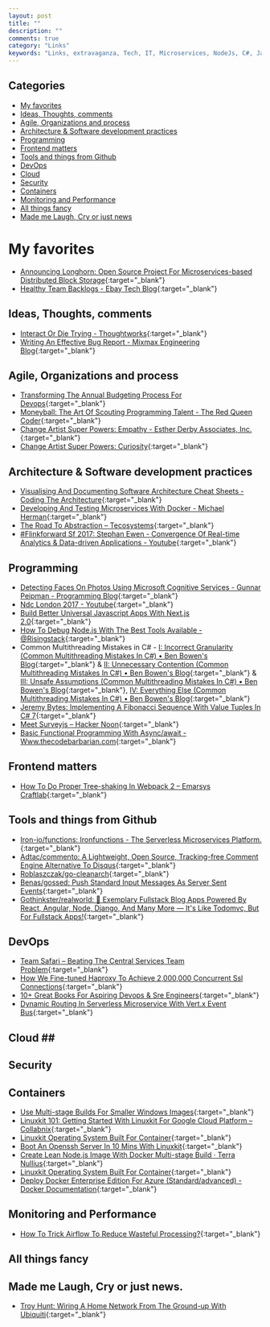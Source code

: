 ```yaml
---
layout: post
title: ""
description: ""
comments: true
category: "Links"
keywords: "Links, extravaganza, Tech, IT, Microservices, NodeJs, C#, Javascript, Solution architecture"
---
```


## Categories ##
* [My favorites](#favorites)
* [Ideas, Thoughts, comments](#ideas)
* [Agile, Organizations and process](#agile)
* [Architecture & Software development practices](#development)
* [Programming](#net)
* [Frontend matters](#web)
* [Tools and things from Github](#tools)
* [DevOps](#devops)
* [Cloud](#cloud)
* [Security](#security)
* [Containers](#containers)
* [Monitoring and Performance](#monitoring)
* [All things fancy](#buzz)
* [Made me Laugh, Cry or just news](#news)

# My favorites<a name="favorites"></a> #
* [Announcing Longhorn: Open Source Project For Microservices-based Distributed Block Storage](http://rancher.com/microservices-block-storage/){:target="_blank"}
* [Healthy Team Backlogs - Ebay Tech Blog](http://www.ebaytechblog.com/2017/03/30/healthy-team-backlogs/){:target="_blank"}

## Ideas, Thoughts, comments <a name="ideas"></a> ##
* [Interact Or Die Trying - Thoughtworks](https://www.thoughtworks.com/insights/blog/interact-or-die-trying){:target="_blank"}
* [Writing An Effective Bug Report - Mixmax Engineering Blog](https://mixmax.com/blog/writing-an-effective-bug-report){:target="_blank"}

## Agile, Organizations and process<a name="agile"></a> ##
* [Transforming The Annual Budgeting Process For Devops](https://devops.com/transforming-the-annual-budgeting-process-for-devops/){:target="_blank"}
* [Moneyball: The Art Of Scouting Programming Talent - The Red Queen Coder](http://redqueencoder.com/moneyball-the-art-of-scouting-programming-talent/){:target="_blank"}
* [Change Artist Super Powers: Empathy - Esther Derby Associates, Inc.](http://www.estherderby.com/2017/04/change-artist-super-powers-empathy.html){:target="_blank"} 
* [Change Artist Super Powers: Curiosity](http://www.estherderby.com/2017/01/change-artist-super-powers-curiosity.html){:target="_blank"}

## Architecture & Software development practices <a name="development"></a> ##
* [Visualising And Documenting Software Architecture Cheat Sheets - Coding The Architecture](http://www.codingthearchitecture.com/2017/04/27/visualising_and_documenting_software_architecture_cheat_sheets.html){:target="_blank"}
* [Developing And Testing Microservices With Docker - Michael Herman](http://mherman.org/blog/2017/04/18/developing-and-testing-microservices-with-docker/#.WP9csNLygUF){:target="_blank"}
* [The Road To Abstraction – Tecosystems](http://redmonk.com/sogrady/2017/04/13/abtraction/){:target="_blank"}
* [#Flinkforward Sf 2017: Stephan Ewen - Convergence Of Real-time Analytics & Data-driven Applications - Youtube](https://www.youtube.com/watch?v=i6RY9GFdlg4){:target="_blank"}

## Programming <a name="net"></a> ##
* [Detecting Faces On Photos Using Microsoft Cognitive Services - Gunnar Peipman - Programming Blog](http://gunnarpeipman.com/2017/04/face-detection/){:target="_blank"}
* [Ndc London 2017 - Youtube](https://www.youtube.com/playlist?list=PL03Lrmd9CiGf2iIh4x8HM4iKmi6PhCe96){:target="_blank"}
* [Build Better Universal Javascript Apps With Next.js 2.0](https://auth0.com/blog/build-better-universal-apps-with-nextjs2/){:target="_blank"}
* [How To Debug Node.js With The Best Tools Available - @Risingstack](https://blog.risingstack.com/how-to-debug-nodej-js-with-the-best-tools-available/){:target="_blank"}
* Common Multithreading Mistakes in C# - [I: Incorrect Granularity (Common Multithreading Mistakes In C#) • Ben Bowen's Blog](http://benbowen.blog/post/cmmics_i/){:target="_blank"} & [II: Unnecessary Contention (Common Multithreading Mistakes In C#) • Ben Bowen's Blog](http://benbowen.blog/post/cmmics_ii/){:target="_blank"} & [III: Unsafe Assumptions (Common Multithreading Mistakes In C#) • Ben Bowen's Blog](http://benbowen.blog/post/cmmics_iii/){:target="_blank"}, [IV: Everything Else (Common Multithreading Mistakes In C#) • Ben Bowen's Blog](http://benbowen.blog/post/cmmics_iv/){:target="_blank"}
* [Jeremy Bytes: Implementing A Fibonacci Sequence With Value Tuples In C# 7](https://jeremybytes.blogspot.dk/2017/04/implementing-fibonacci-sequence-with.html){:target="_blank"}
* [Meet Surveyjs – Hacker Noon](https://hackernoon.com/meet-surveyjs-d8ac6a61db62){:target="_blank"}
* [Basic Functional Programming With Async/await - Www.thecodebarbarian.com](http://thecodebarbarian.com/basic-functional-programming-with-async-await.html){:target="_blank"}

## Frontend matters <a name="web"></a> ##
* [How To Do Proper Tree-shaking In Webpack 2 – Emarsys Craftlab](https://blog.craftlab.hu/how-to-do-proper-tree-shaking-in-webpack-2-e27852af8b21){:target="_blank"}

## Tools and things from Github <a name="tools"></a> ##
* [Iron-io/functions: Ironfunctions - The Serverless Microservices Platform.](https://github.com/iron-io/functions){:target="_blank"}
* [Adtac/commento: A Lightweight, Open Source, Tracking-free Comment Engine Alternative To Disqus](https://github.com/adtac/commento){:target="_blank"}
* [Roblaszczak/go-cleanarch](https://github.com/roblaszczak/go-cleanarch){:target="_blank"}
* [Benas/gossed: Push Standard Input Messages As Server Sent Events](https://github.com/benas/gossed){:target="_blank"}
* [Gothinkster/realworld: 🏅 Exemplary Fullstack Blog Apps Powered By React, Angular, Node, Django, And Many More — It's Like Todomvc, But For Fullstack Apps!](https://github.com/gothinkster/realworld){:target="_blank"}

## DevOps<a name="devops"></a> ##
* [Team Safari – Beating The Central Services Team Problem](https://elegantcode.com/2017/04/23/team-safari/){:target="_blank"}
* [How We Fine-tuned Haproxy To Achieve 2,000,000 Concurrent Ssl Connections](https://medium.freecodecamp.com/how-we-fine-tuned-haproxy-to-achieve-2-000-000-concurrent-ssl-connections-d017e61a4d27){:target="_blank"}
* [10+ Great Books For Aspiring Devops & Sre Engineers](https://medium.com/@eon01/10-great-books-for-aspiring-devops-sre-engineers-76536c7c4909){:target="_blank"}
* [Dynamic Routing In Serverless Microservice With Vert.x Event Bus](http://vertx.io/blog/dynamic-routing-in-serverless-microservice-with-vert-x-event-bus/){:target="_blank"}

## Cloud <a name="cloud"></a>##

## Security<a name="security"></a> ##

## Containers <a name="containers"></a> ##
* [Use Multi-stage Builds For Smaller Windows Images](https://stefanscherer.github.io/use-multi-stage-builds-for-smaller-windows-images/){:target="_blank"}
* [Linuxkit 101: Getting Started With Linuxkit For Google Cloud Platform – Collabnix](http://collabnix.com/archives/2929){:target="_blank"}
* [Linuxkit Operating System Built For Container](https://gianarb.it/blog/linuxkit-operating-system-build-for-containers){:target="_blank"}
* [Boot An Openssh Server In 10 Mins With Linuxkit](http://blog.alexellis.io/boot-linuxkit-in-10-mins/){:target="_blank"}
* [Create Lean Node.js Image With Docker Multi-stage Build · Terra Nullius](http://blog.terranillius.com/post/node_docker_multistage/){:target="_blank"}
* [Linuxkit Operating System Built For Container](https://gianarb.it/blog/linuxkit-operating-system-build-for-containers){:target="_blank"}
* [Deploy Docker Enterprise Edition For Azure (Standard/advanced) - Docker Documentation](https://docs.docker.com/datacenter/install/azure/#docker-ee-component-versions){:target="_blank"}

## Monitoring and Performance <a name="monitoring"></a> ##
* [How To Trick Airflow To Reduce Wasteful Processing?](https://engblog.nextdoor.com/how-to-trick-airflow-to-reduce-wasteful-processing-b1744f4aaece){:target="_blank"}

## All things fancy <a name="buzz"></a> ##

## Made me Laugh, Cry or just news. <a name="news"></a> ##
* [Troy Hunt: Wiring A Home Network From The Ground-up With Ubiquiti](https://www.troyhunt.com/wiring-a-home-network-from-the-ground-up-with-ubiquiti/){:target="_blank"}
